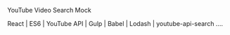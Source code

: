 YouTube Video Search Mock

React | ES6 | YouTube API | Gulp | Babel | Lodash | youtube-api-search ....
